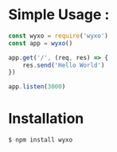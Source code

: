 # Simple Usage :

```javascript
const wyxo = require('wyxo')
const app = wyxo()

app.get('/', (req, res) => {
    res.send('Hello World')
})

app.listen(3000)
```

# Installation

```
$ npm install wyxo
```

